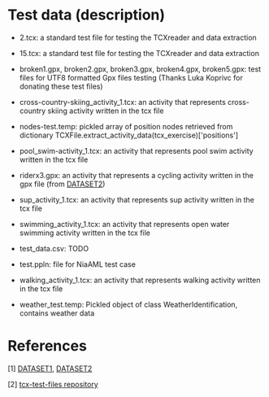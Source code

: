 # Test data (description)

- 2.tcx: a standard test file for testing the TCXreader and data extraction

- 15.tcx: a standard test file for testing the TCXreader and data extraction

- broken1.gpx, broken2.gpx, broken3.gpx, broken4.gpx, broken5.gpx: test files for
UTF8 formatted Gpx files testing (Thanks Luka Koprivc for donating these test files)

- cross-country-skiing_activity_1.tcx: an activity that represents cross-country skiing activity
written in the tcx file

- nodes-test.temp: pickled array of position nodes retrieved from dictionary TCXFile.extract_activity_data(tcx_exercise)['positions'] 

- pool_swim-activity_1.tcx: an activity that represents pool swim activity
written in the tcx file

- riderx3.gpx: an activity that represents a cycling activity written in the gpx file (from [DATASET2](http://iztok-jr-fister.eu/static/css/datasets/Sport.zip))

- sup_activity_1.tcx: an activity that represents sup activity
written in the tcx file

- swimming_activity_1.tcx: an activity that represents open water swimming activity
written in the tcx file

- test_data.csv: TODO

- test.ppln: file for NiaAML test case

- walking_activity_1.tcx: an activity that represents walking activity
written in the tcx file

- weather_test.temp: Pickled object of class WeatherIdentification, contains weather data

# References

[1] [DATASET1](http://iztok-jr-fister.eu/static/publications/Sport5.zip), [DATASET2](http://iztok-jr-fister.eu/static/css/datasets/Sport.zip)

[2] [tcx-test-files repository](https://github.com/firefly-cpp/tcx-test-files)

